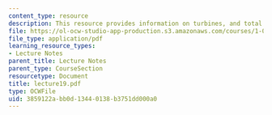 ```yaml
---
content_type: resource
description: This resource provides information on turbines, and total energy conservation.
file: https://ol-ocw-studio-app-production.s3.amazonaws.com/courses/1-060-engineering-mechanics-ii-spring-2006/3859122abb0d13440138b3751dd000a0_lecture19.pdf
file_type: application/pdf
learning_resource_types:
- Lecture Notes
parent_title: Lecture Notes
parent_type: CourseSection
resourcetype: Document
title: lecture19.pdf
type: OCWFile
uid: 3859122a-bb0d-1344-0138-b3751dd000a0
---
```

